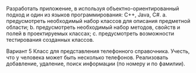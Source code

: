 Разработать приложение, в используя объектно-ориентированный
подход и один из языков программирования: C++, Java, C#.
a. предусмотреть необходимый набор классов для описания
предметной области;
b. предусмотреть необходимый набор методов, свойств и полей в
проектируемых классах;
c. предусмотреть возможности тестирования созданных классов.

Вариант 5
Класс для представления телефонного справочника. Учесть, что у
человека может быть несколько телефонов. Реализовать добавление,
удаление, поиск информации (по номеру и по фамилии).
